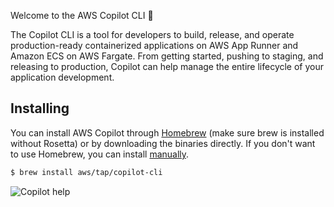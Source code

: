 Welcome to the AWS Copilot CLI 🎉

The Copilot CLI is a tool for developers to build, release, and operate production-ready containerized applications on 
AWS App Runner and Amazon ECS on AWS Fargate.
From getting started, pushing to staging, and releasing to production, Copilot can help manage the entire lifecycle of your application development.

## Installing

You can install AWS Copilot through [Homebrew](https://brew.sh/) (make sure brew is installed without Rosetta) or by downloading the binaries directly. If you don't want to use Homebrew, you can install [manually](./getting-started/install.en.md). 

```sh
$ brew install aws/tap/copilot-cli
```

![Copilot help](https://user-images.githubusercontent.com/828419/85797638-e181ae00-b6f0-11ea-8751-3a7552e3fa7f.png)
